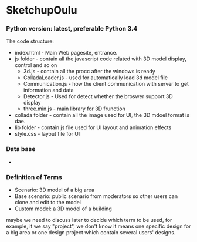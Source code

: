 # SketchupOulu

### Python version: latest, preferable Python 3.4

The code structure:

  - index.html - Main Web pagesite, entrance.
  - js folder - contain all the javascript code related with 3D model display, control and so on
    - 3d.js - contain all the procc after the windows is ready
    - ColladaLoader.js - used for automatically load 3d model file
    - Communication.js - how the client communication with server to get information and data
    - Detector.js - Used for detect whether the broswer support 3D display
    - three.min.js - main library for 3D frunction
  - collada folder - contain all the image used for UI, the 3D mdoel format is dae.
  - lib folder - contain js file used for UI layout and animation effects
  - style.css - layout file for UI

### Data base
    
  - 
  
### Definition of Terms

  - Scenario: 3D model of a big area
  - Base scenario: public scenario from moderators so other users can clone and edit to the model
  - Custom model: a 3D model of a building

maybe we need to discuss later to decide which term to be used, for example, it we say "project", we don't know it means one specific design for a big area or one design project which contain several users' designs.

